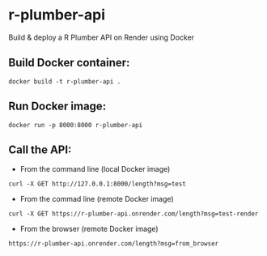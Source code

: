 # r-plumber-api
Build &amp; deploy a R Plumber API on Render using Docker

## Build Docker container:
```
docker build -t r-plumber-api .
```

## Run Docker image:
```
docker run -p 8000:8000 r-plumber-api
```

## Call the API:

   + From the command line (local Docker image)
```
curl -X GET http://127.0.0.1:8000/length?msg=test
```

   + From the commad line (remote Docker image)
```
curl -X GET https://r-plumber-api.onrender.com/length?msg=test-render
```

   + From the browser (remote Docker image)
```
https://r-plumber-api.onrender.com/length?msg=from_browser
```
